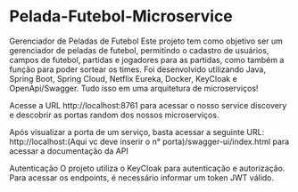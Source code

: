 # Pelada-Futebol-Microservice
Gerenciador de Peladas de Futebol
Este projeto tem como objetivo ser um gerenciador de peladas de futebol, permitindo o cadastro de usuários, campos de futebol, partidas e jogadores para as partidas, como também a função para poder sortear os times. Foi desenvolvido utilizando Java, Spring Boot, Spring Cloud, Netflix Eureka, Docker, KeyCloak e OpenApi/Swagger. Tudo isso em uma arquitetura de microserviços!

Acesse a URL http://localhost:8761 para acessar o nosso service discovery e descobrir as portas random dos nossos microserviços.

Após visualizar a porta de um serviço, basta acessar a seguinte URL: http://localhost:(Aqui vc deve inserir o n° porta)/swagger-ui/index.html para acessar a documentação da API

Autenticação
O projeto utiliza o KeyCloak para autenticação e autorização. Para acessar os endpoints, é necessário informar um token JWT válido.

